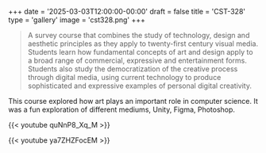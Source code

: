 +++
date = '2025-03-03T12:00:00-00:00'
draft = false
title = 'CST-328'
type = 'gallery'
image = 'cst328.png'
+++

>A survey course that combines the study of technology, design and aesthetic principles as they apply to twenty-first century visual media. Students learn how fundamental concepts of art and design apply to a broad range of commercial, expressive and entertainment forms. Students also study the democratization of the creative process through digital media, using current technology to produce sophisticated and expressive examples of personal digital creativity.

This course explored how art plays an important role in computer science. It was a fun exploration of different mediums, Unity, Figma, Photoshop.

{{< youtube quNnP8_Xq_M >}}​

{{< youtube ya7ZHZFocEM >}}​